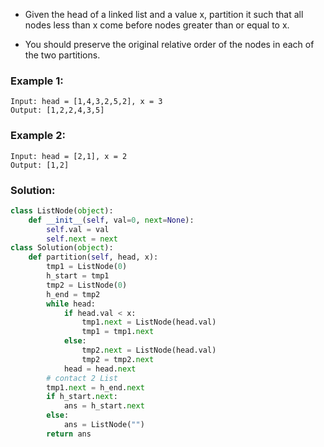 - Given the head of a linked list and a value x, partition it such that all nodes less than x come before nodes greater than or equal to x.

- You should preserve the original relative order of the nodes in each of the two partitions.

### Example 1:
```
Input: head = [1,4,3,2,5,2], x = 3
Output: [1,2,2,4,3,5]
```

### Example 2:
```
Input: head = [2,1], x = 2
Output: [1,2]
```

### Solution: 
```python
class ListNode(object):
    def __init__(self, val=0, next=None):
        self.val = val
        self.next = next
class Solution(object):
    def partition(self, head, x):
        tmp1 = ListNode(0)
        h_start = tmp1
        tmp2 = ListNode(0)
        h_end = tmp2
        while head:
            if head.val < x:
                tmp1.next = ListNode(head.val)
                tmp1 = tmp1.next
            else:
                tmp2.next = ListNode(head.val)
                tmp2 = tmp2.next
            head = head.next
        # contact 2 List
        tmp1.next = h_end.next
        if h_start.next:
            ans = h_start.next
        else:
            ans = ListNode("") 
        return ans
```